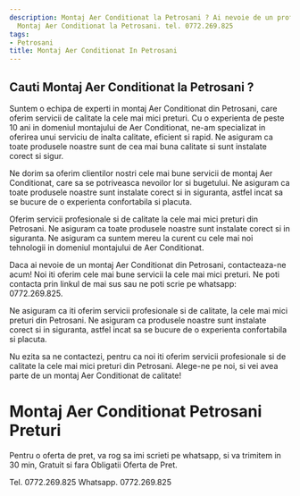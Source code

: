 ```yaml
---
description: Montaj Aer Conditionat la Petrosani ? Ai nevoie de un profesionist in
  Montaj Aer Conditionat la Petrosani. tel. 0772.269.825
tags:
- Petrosani
title: Montaj Aer Conditionat In Petrosani
---
```



## Cauti Montaj Aer Conditionat la Petrosani ?

Suntem o echipa de experti in montaj Aer Conditionat din Petrosani, care oferim servicii de calitate la cele mai mici preturi. Cu o experienta de peste 10 ani in domeniul montajului de Aer Conditionat, ne-am specializat in oferirea unui serviciu de inalta calitate, eficient si rapid. Ne asiguram ca toate produsele noastre sunt de cea mai buna calitate si sunt instalate corect si sigur.

Ne dorim sa oferim clientilor nostri cele mai bune servicii de montaj Aer Conditionat, care sa se potriveasca nevoilor lor si bugetului. Ne asiguram ca toate produsele noastre sunt instalate corect si in siguranta, astfel incat sa se bucure de o experienta confortabila si placuta.

Oferim servicii profesionale si de calitate la cele mai mici preturi din Petrosani. Ne asiguram ca toate produsele noastre sunt instalate corect si in siguranta. Ne asiguram ca suntem mereu la curent cu cele mai noi tehnologii in domeniul montajului de Aer Conditionat.

Daca ai nevoie de un montaj Aer Conditionat din Petrosani, contacteaza-ne acum! Noi iti oferim cele mai bune servicii la cele mai mici preturi. Ne poti contacta prin linkul de mai sus sau ne poti scrie pe whatsapp: 0772.269.825. 

Ne asiguram ca iti oferim servicii profesionale si de calitate, la cele mai mici preturi din Petrosani. Ne asiguram ca produsele noastre sunt instalate corect si in siguranta, astfel incat sa se bucure de o experienta confortabila si placuta. 

Nu ezita sa ne contactezi, pentru ca noi iti oferim servicii profesionale si de calitate la cele mai mici preturi din Petrosani. Alege-ne pe noi, si vei avea parte de un montaj Aer Conditionat de calitate!

# Montaj Aer Conditionat Petrosani Preturi
Pentru o oferta de pret, va rog sa imi scrieti pe whatsapp, si va trimitem in 30 min, Gratuit si fara Obligatii Oferta de Pret.

Tel. 0772.269.825
Whatsapp. 0772.269.825